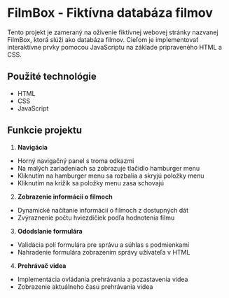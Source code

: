 # FilmBox - Fiktívna databáza filmov
 Tento projekt je zameraný na oživenie fiktívnej webovej stránky nazvanej FilmBox, ktorá slúži ako databáza filmov. Cieľom je implementovať interaktívne prvky pomocou JavaScriptu na základe pripraveného HTML a CSS.

## Použité technológie
* HTML
* CSS
* JavaScript

## Funkcie projektu
1. **Navigácia**
* Horný navigačný panel s troma odkazmi
* Na malých zariadeniach sa zobrazuje tlačidlo hamburger menu
* Kliknutím na hamburger menu sa rozbalia a skryjú položky menu
* Kliknutím na krížik sa položky menu zasa schovajú
  
2. **Zobrazenie informácií o filmoch**
* Dynamické načítanie informácií o filmoch z dostupných dát
* Zvýraznenie počtu hviezdičiek podľa hodnotenia filmu
  
3. **Ododslanie formulára**
* Validácia polí formulára pre správu a súhlas s podmienkami
* Nahradenie formulára zobrazením správy užívateľa v HTML
  
4. **Prehrávač videa**
* Implementácia ovládania prehrávania a pozastavenia videa
* Zobrazenie aktuálneho času prehrávania videa
